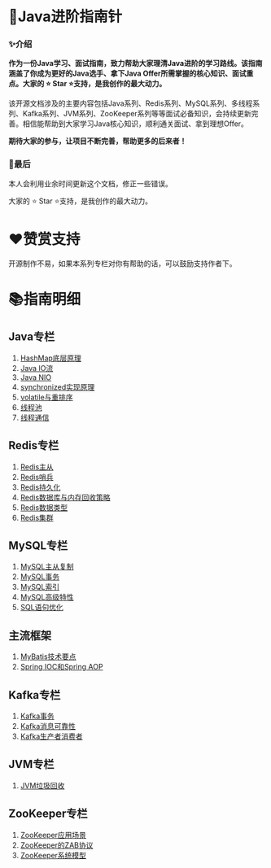 # 🧭Java进阶指南针

### ✨介绍

**作为一份Java学习、面试指南，致力帮助大家理清Java进阶的学习路线。该指南涵盖了你成为更好的Java选手、拿下Java Offer所需掌握的核心知识、面试重点。大家的 ⭐️ Star ⭐️支持，是我创作的最大动力。**

该开源文档涉及的主要内容包括Java系列、Redis系列、MySQL系列、多线程系列、Kafka系列、JVM系列、ZooKeeper系列等等面试必备知识，会持续更新完善。相信能帮助到大家学习Java核心知识，顺利通关面试、拿到理想Offer。

**期待大家的参与，让项目不断完善，帮助更多的后来者！**

### 🎁最后

本人会利用业余时间更新这个文档，修正一些错误。

大家的 ⭐️ Star ⭐️支持，是我创作的最大动力。

# ❤赞赏支持

开源制作不易，如果本系列专栏对你有帮助的话，可以鼓励支持作者下。

# 📚指南明细

## Java专栏
1. [HashMap底层原理](https://github.com/hdgaadd/JavaGetOffer/blob/master/Java专栏/HashMap底层原理/HashMap底层原理.md)
2. [Java IO流](https://github.com/hdgaadd/JavaGetOffer/blob/master/Java专栏/Java%20IO流/Java%20IO流.md)
3. [Java NIO](https://github.com/hdgaadd/JavaGetOffer/blob/master/Java专栏/Java%20NIO/Java%20NIO.md)
5. [synchronized实现原理](https://github.com/hdgaadd/JavaGetOffer/blob/master/Java专栏/synchronized实现原理/synchronized实现原理.md)
6. [volatile与重排序](https://github.com/hdgaadd/JavaGetOffer/blob/master/Java专栏/volatile与重排序/volatile与重排序.md)
7. [线程池](https://github.com/hdgaadd/JavaGetOffer/blob/master/Java专栏/线程池/线程池.md)
8. [线程通信](https://github.com/hdgaadd/JavaGetOffer/blob/master/Java专栏/线程通信/线程通信.md)

## Redis专栏
1. [Redis主从](https://github.com/hdgaadd/JavaGetOffer/blob/master/Redis专栏/Redis主从/Redis主从.md)
2. [Redis哨兵](https://github.com/hdgaadd/JavaGetOffer/blob/master/Redis专栏/Redis哨兵/Redis哨兵.md)
3. [Redis持久化](https://github.com/hdgaadd/JavaGetOffer/blob/master/Redis专栏/Redis持久化/Redis持久化.md)
4. [Redis数据库与内存回收策略](https://github.com/hdgaadd/JavaGetOffer/blob/master/Redis专栏/Redis数据库与内存回收策略/Redis数据库与内存回收策略.md)
5. [Redis数据类型](https://github.com/hdgaadd/JavaGetOffer/blob/master/Redis专栏/Redis数据类型/Redis数据类型.md)
6. [Redis集群](https://github.com/hdgaadd/JavaGetOffer/blob/master/Redis专栏/Redis集群/Redis集群.md)

## MySQL专栏
1. [MySQL主从复制](https://github.com/hdgaadd/JavaGetOffer/blob/master/MySQL专栏/MySQL主从复制/MySQL主从复制.md)
2. [MySQL事务](https://github.com/hdgaadd/JavaGetOffer/blob/master/MySQL专栏/MySQL事务/MySQL事务.md)
3. [MySQL索引](https://github.com/hdgaadd/JavaGetOffer/blob/master/MySQL专栏/MySQL索引/MySQL索引.md)
4. [MySQL高级特性](https://github.com/hdgaadd/JavaGetOffer/blob/master/MySQL专栏/MySQL高级特性/MySQL高级特性.md)
5. [SQL语句优化](https://github.com/hdgaadd/JavaGetOffer/blob/master/MySQL专栏/SQL语句优化/SQL语句优化.md)

## 主流框架
1. [MyBatis技术要点](https://github.com/hdgaadd/JavaGetOffer/blob/master/主流框架/MyBatis技术要点/MyBatis技术要点.md)
2. [Spring IOC和Spring AOP](https://github.com/hdgaadd/JavaGetOffer/blob/master/主流框架/Spring%20IOC和Spring%20AOP/Spring%20IOC和Spring%20AOP.md)

## Kafka专栏
1. [Kafka事务](https://github.com/hdgaadd/JavaGetOffer/blob/master/Kafka专栏/Kafka事务/Kafka事务.md)
2. [Kafka消息可靠性](https://github.com/hdgaadd/JavaGetOffer/blob/master/Kafka专栏/Kafka消息可靠性/Kafka消息可靠性.md)
3. [Kafka生产者消费者](https://github.com/hdgaadd/JavaGetOffer/blob/master/Kafka专栏/Kafka生产者消费者/Kafka生产者消费者.md)

## JVM专栏
1. [JVM垃圾回收](https://github.com/hdgaadd/JavaGetOffer/blob/master/JVM专栏/JVM垃圾回收/JVM垃圾回收.md)

## ZooKeeper专栏
1. [ZooKeeper应用场景](https://github.com/hdgaadd/JavaGetOffer/blob/master/ZooKeeper专栏/ZooKeeper应用场景/ZooKeeper应用场景.md)
2. [ZooKeeper的ZAB协议](https://github.com/hdgaadd/JavaGetOffer/blob/master/ZooKeeper专栏/ZooKeeper的ZAB协议/ZooKeeper的ZAB协议.md)
3. [ZooKeeper系统模型](https://github.com/hdgaadd/JavaGetOffer/blob/master/ZooKeeper专栏/ZooKeeper系统模型/ZooKeeper系统模型.md)